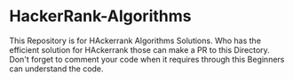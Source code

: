 # HackerRank-Algorithms
This Repository is for HAckerrank Algorithms Solutions. Who has the efficient solution for HAckerrank those can make a PR to this Directory. Don't forget to comment your code when it requires through this Beginners can understand the code.
